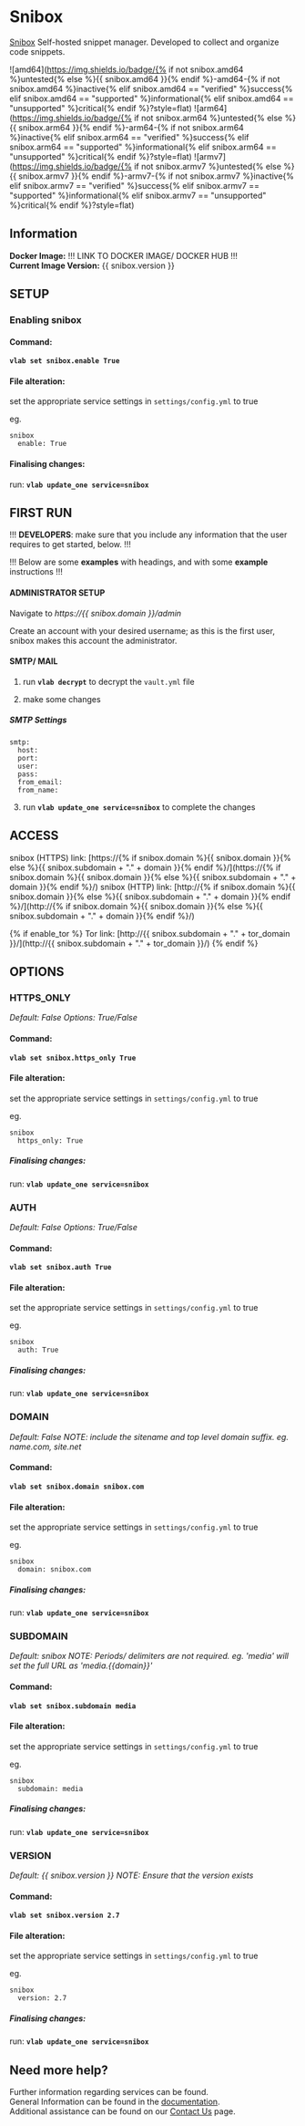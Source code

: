 # Snibox

[Snibox](https://snibox.github.io/) Self-hosted snippet manager. Developed to collect and organize code snippets.

![amd64](https://img.shields.io/badge/{% if not snibox.amd64 %}untested{% else %}{{ snibox.amd64 }}{% endif %}-amd64-{% if not snibox.amd64 %}inactive{% elif snibox.amd64 == "verified" %}success{% elif snibox.amd64 == "supported" %}informational{% elif snibox.amd64 == "unsupported" %}critical{% endif %}?style=flat)
![arm64](https://img.shields.io/badge/{% if not snibox.arm64 %}untested{% else %}{{ snibox.arm64 }}{% endif %}-arm64-{% if not snibox.arm64 %}inactive{% elif snibox.arm64 == "verified" %}success{% elif snibox.arm64 == "supported" %}informational{% elif snibox.arm64 == "unsupported" %}critical{% endif %}?style=flat)
![armv7](https://img.shields.io/badge/{% if not snibox.armv7 %}untested{% else %}{{ snibox.armv7 }}{% endif %}-armv7-{% if not snibox.armv7 %}inactive{% elif snibox.armv7 == "verified" %}success{% elif snibox.armv7 == "supported" %}informational{% elif snibox.armv7 == "unsupported" %}critical{% endif %}?style=flat)

## Information


**Docker Image:** !!! LINK TO DOCKER IMAGE/ DOCKER HUB !!!\
**Current Image Version:** {{ snibox.version }}

## SETUP

### Enabling snibox

#### Command:

**`vlab set snibox.enable True`**

#### File alteration:

set the appropriate service settings in `settings/config.yml` to true

eg.
```
snibox
  enable: True
```

#### Finalising changes:

run: **`vlab update_one service=snibox`**

## FIRST RUN

!!! **DEVELOPERS**: make sure that you include any information that the user requires to get started, below. !!!

!!! Below are some **examples** with headings, and with some **example** instructions !!!

#### ADMINISTRATOR SETUP

Navigate to *https://{{ snibox.domain }}/admin*

Create an account with your desired username; as this is the first user, snibox makes this account the administrator.

#### SMTP/ MAIL

1. run **`vlab decrypt`** to decrypt the `vault.yml` file

2. make some changes


##### SMTP Settings
```
smtp:
  host:
  port:
  user:
  pass:
  from_email:
  from_name:
```

3. run **`vlab update_one service=snibox`** to complete the changes


## ACCESS

snibox (HTTPS) link: [https://{% if snibox.domain %}{{ snibox.domain }}{% else %}{{ snibox.subdomain + "." + domain }}{% endif %}/](https://{% if snibox.domain %}{{ snibox.domain }}{% else %}{{ snibox.subdomain + "." + domain }}{% endif %}/)
snibox (HTTP) link: [http://{% if snibox.domain %}{{ snibox.domain }}{% else %}{{ snibox.subdomain + "." + domain }}{% endif %}/](http://{% if snibox.domain %}{{ snibox.domain }}{% else %}{{ snibox.subdomain + "." + domain }}{% endif %}/)

{% if enable_tor %}
Tor link: [http://{{ snibox.subdomain + "." + tor_domain }}/](http://{{ snibox.subdomain + "." + tor_domain }}/)
{% endif %}

## OPTIONS

### HTTPS_ONLY
*Default: False*
*Options: True/False*

#### Command:

**`vlab set snibox.https_only True`**

#### File alteration:

set the appropriate service settings in `settings/config.yml` to true

eg.
```
snibox
  https_only: True
```

##### Finalising changes:

run: **`vlab update_one service=snibox`**

### AUTH
*Default: False*
*Options: True/False*

#### Command:

**`vlab set snibox.auth True`**

#### File alteration:

set the appropriate service settings in `settings/config.yml` to true

eg.
```
snibox
  auth: True
```

##### Finalising changes:

run: **`vlab update_one service=snibox`**

### DOMAIN
*Default: False*
*NOTE: include the sitename and top level domain suffix. eg. name.com, site.net*

#### Command:

**`vlab set snibox.domain snibox.com`**

#### File alteration:

set the appropriate service settings in `settings/config.yml` to true

eg.
```
snibox
  domain: snibox.com
```

##### Finalising changes:

run: **`vlab update_one service=snibox`**

### SUBDOMAIN
*Default: snibox*
*NOTE: Periods/ delimiters are not required. eg. 'media' will set the full URL as 'media.{{domain}}'*

#### Command:

**`vlab set snibox.subdomain media`**

#### File alteration:

set the appropriate service settings in `settings/config.yml` to true

eg.
```
snibox
  subdomain: media
```

##### Finalising changes:

run: **`vlab update_one service=snibox`**

### VERSION
*Default: {{  snibox.version  }}*
*NOTE: Ensure that the version exists*

#### Command:

**`vlab set snibox.version 2.7`**

#### File alteration:

set the appropriate service settings in `settings/config.yml` to true

eg.
```
snibox
  version: 2.7
```

##### Finalising changes:

run: **`vlab update_one service=snibox`**

## Need more help?
Further information regarding services can be found. \
General Information can be found in the [documentation](https://docs.vivumlab.com). \
Additional assistance can be found on our [Contact Us](https://docs.vivumlab.com/Contact-us) page.
